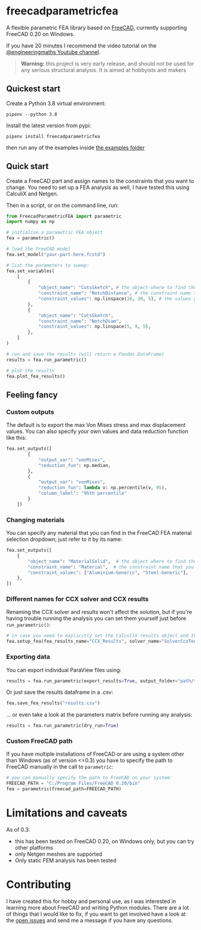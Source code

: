 # freecadparametricfea

 A flexible parametric FEA library based on [FreeCAD](https://www.freecadweb.org/), currently supporting FreeCAD 0.20 on Windows.
 
 If you have 20 minutes I recommend the video tutorial on the [@engineeringmaths Youtube channel](https://www.youtube.com/watch?v=cwtgB4KpdJo).

> **Warning:**
> this project is very early release, and should not be used for any serious structural analysis. It is aimed at hobbyists and makers

## Quickest start
Create a Python 3.8 virtual environment:

`pipenv --python 3.8`

Install the latest version from pypi:

`pipenv install freecadparametricfea`

then run any of the examples inside [the examples folder](examples/)

## Quick start

Create a FreeCAD part and assign names to the constraints that you want to change. You need to set up a FEA analysis as well, I have tested this using CalculiX and Netgen.

Then in a script, or on the command line, run:

```python
from FreecadParametricFEA import parametric
import numpy as np

# initialise a parametric FEA object
fea = parametric()

# load the FreeCAD model
fea.set_model("your-part-here.fcstd")

# list the parameters to sweep:
fea.set_variables(
    [
        {
            "object_name": "CutsSketch", # the object where to find the constraint
            "constraint_name": "NotchDistance", # the constraint name that you assigned 
            "constraint_values": np.linspace(10, 30, 5), # the values you want to check
        },
        {
            "object_name": "CutsSketch",
            "constraint_name": "NotchDiam",
            "constraint_values": np.linspace(5, 9, 5),
        },
    ]
)

# run and save the results (will return a Pandas DataFrame)
results = fea.run_parametric()

# plot the results
fea.plot_fea_results()
```

## Feeling fancy

### Custom outputs
The default is to export the max Von Mises stress and max displacement values. You can also specify your own values and data reduction function like this:

```python
fea.set_outputs([
        {
            "output_var": "vonMises",
            "reduction_fun": np.median,
        },
        {
            "output_var": "vonMises",
            "reduction_fun": lambda v: np.percentile(v, 95),
            "column_label": "95th percentile"
        }
    ])
```

### Changing materials
You can specify any material that you can find in the FreeCAD FEA material selection dropdown; just refer to it by its name:

```python
fea.set_outputs([
    {
        "object_name": "MaterialSolid",  # the object where to find the constraint
        "constraint_name": "Material",  # the constraint name that you assigned
        "constraint_values": ["Aluminium-Generic", "Steel-Generic"],
    },
])
```
### Different names for CCX solver and CCX results
Renaming the CCX solver and results won't affect the solution, but if you're having trouble running the analysis you can set them yourself just before `run_parametric()`:

```python
# in case you need to explicitly set the CalculiX results object and the solver name
fea.setup_fea(fea_results_name="CCX_Results", solver_name="SolverCcxTools")
```

### Exporting data

You can export individual ParaView files using:

```python
results = fea.run_parametric(export_results=True, output_folder="path/to/my/results")
```


Or just save the results dataframe in a .csv:

```python
fea.save_fea_results("results.csv")
```

... or even take a look at the parameters matrix before running any analysis:

```python
results = fea.run_parametric(dry_run=True)
```

### Custom FreeCAD path
If you have multiple installations of FreeCAD or are using a system other than Windows (as of version <=0.3) you have to specify the path to FreeCAD manually in the call to `parametric`:

```python
# you can manually specify the path to FreeCAD on your system:
FREECAD_PATH = "C:/Program Files/FreeCAD 0.20/bin"
fea = parametric(freecad_path=FREECAD_PATH)
```
# Limitations and caveats

As of 0.3:
 * this has been tested on FreeCAD 0.20, on Windows only, but you can try other platforms
 * only Netgen meshes are supported
 * Only static FEM analysis has been tested

# Contributing
I have created this for hobby and personal use, as I was interested in learning more about FreeCAD and writing Python modules. There are a lot of things that I would like to fix, if you want to get involved have a look at the [open issues](https://github.com/da-crivelli/freecad-parametric-fea/issues/) and send me a message if you have any questions.


